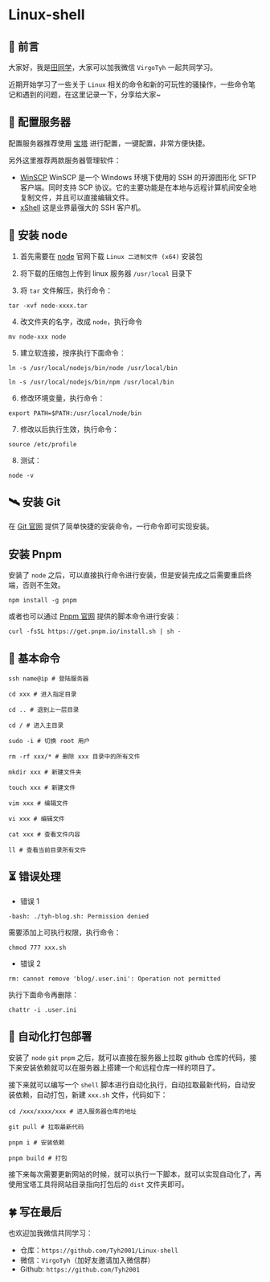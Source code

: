 # Linux-shell

## 🍦 前言

大家好，我是[田同学](https://github.com/Tyh2001)，大家可以加我微信 `VirgoTyh` 一起共同学习。

近期开始学习了一些关于 `Linux` 相关的命令和新的可玩性的骚操作，一些命令笔记和遇到的问题，在这里记录一下，分享给大家~

## 🦚 配置服务器

配置服务器推荐使用 [宝塔](https://www.bt.cn/new/index.html) 进行配置，一键配置，非常方便快捷。

另外这里推荐两款服务器管理软件：

- [WinSCP](https://winscp.net/eng/docs/lang:chs) WinSCP 是一个 Windows 环境下使用的 SSH 的开源图形化 SFTP 客户端。同时支持 SCP 协议。它的主要功能是在本地与远程计算机间安全地复制文件，并且可以直接编辑文件。
- [xShell](https://www.xshell.com/zh/xshell/) 这是业界最强大的 SSH 客户机。

## 🚀 安装 node

1. 首先需要在 [node](http://kik.cn/download/) 官网下载 `Linux 二进制文件 (x64)` 安装包

2. 将下载的压缩包上传到 linux 服务器 `/usr/local` 目录下

3. 将 `tar` 文件解压，执行命令：

```shell
tar -xvf node-xxxx.tar
```

4. 改文件夹的名字，改成 `node`，执行命令

```shell
mv node-xxx node
```

5. 建立软连接，按序执行下面命令：

```shell
ln -s /usr/local/nodejs/bin/node /usr/local/bin

ln -s /usr/local/nodejs/bin/npm /usr/local/bin
```

6. 修改环境变量，执行命令：

```shell
export PATH=$PATH:/usr/local/node/bin
```

7. 修改以后执行生效，执行命令：

```shell
source /etc/profile
```

8. 测试：

```shell
node -v
```

## 🛰️ 安装 Git

在 [Git 官网](https://git-scm.com/download/linux) 提供了简单快捷的安装命令，一行命令即可实现安装。

## 安装 Pnpm

安装了 `node` 之后，可以直接执行命令进行安装，但是安装完成之后需要重启终端，否则不生效。

```shell
npm install -g pnpm
```

或者也可以通过 [Pnpm 官网](https://pnpm.io/zh/installation) 提供的脚本命令进行安装：

```shell
curl -fsSL https://get.pnpm.io/install.sh | sh -
```

## 🚧 基本命令

```shell
ssh name@ip # 登陆服务器

cd xxx # 进入指定目录

cd .. # 退到上一层目录

cd / # 进入主目录

sudo -i # 切换 root 用户

rm -rf xxx/* # 删除 xxx 目录中的所有文件

mkdir xxx # 新建文件夹

touch xxx # 新建文件

vim xxx # 编辑文件

vi xxx # 编辑文件

cat xxx # 查看文件内容

ll # 查看当前目录所有文件
```

## ⏳ 错误处理

- 错误 1

```shell
-bash: ./tyh-blog.sh: Permission denied
```

需要添加上可执行权限，执行命令：

```shell
chmod 777 xxx.sh
```

- 错误 2

```shell
rm: cannot remove 'blog/.user.ini': Operation not permitted
```

执行下面命令再删除：

```shell
chattr -i .user.ini
```

## 🐬 自动化打包部署

安装了 `node` `git` `pnpm` 之后，就可以直接在服务器上拉取 github 仓库的代码，接下来安装依赖就可以在服务器上搭建一个和远程仓库一样的项目了。

接下来就可以编写一个 `shell` 脚本进行自动化执行，自动拉取最新代码，自动安装依赖，自动打包，新建 `xxx.sh` 文件，代码如下：

```shell
cd /xxx/xxxx/xxx # 进入服务器仓库的地址

git pull # 拉取最新代码

pnpm i # 安装依赖

pnpm build # 打包
```

接下来每次需要更新网站的时候，就可以执行一下脚本，就可以实现自动化了，再使用宝塔工具将网站目录指向打包后的 `dist` 文件夹即可。

## 🍀 写在最后

也欢迎加我微信共同学习：

- 仓库：`https://github.com/Tyh2001/Linux-shell`
- 微信：`VirgoTyh`（加好友邀请加入微信群）
- Github: `https://github.com/Tyh2001`
